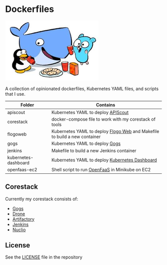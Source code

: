 # Dockerfiles

![party](./docker-party.jpeg)

A collection of opinionated dockerfiles, Kubernetes YAML files, and scripts that I use.

| Folder               | Contains                                                                                     |
|----------------------|----------------------------------------------------------------------------------------------|
| apiscout             | Kubernetes YAML to deploy [APIScout](https://tibcosoftware.github.com/apiscout)              |
| corestack            | docker-compose file to work with my corestack of tools                                       |
| flogoweb             | Kubernetes YAML to deploy [Flogo Web](http://flogo.io) and Makefile to build a new container |
| gogs                 | Kubernetes YAML to deploy [Gogs](https://gogs.io)                                            |
| jenkins              | Makefile to build a new Jenkins container                                                    |
| kubernetes-dashboard | Kubernetes YAML to deploy [Kubernetes Dashboard](https://github.com/kubernetes/dashboard)    |
| openfaas-ec2         | Shell script to run [OpenFaaS](https://www.openfaas.com/) in Minikube on EC2                 |

## Corestack

Currently my corestack consists of:

* [Gogs](https://gogs.io)
* [Drone](https://drone.io)
* [Artifactory](https://www.jfrog.com/artifactory/)
* [Jenkins](https://jenkins.io/)
* [Nuclio](https://nuclio.io)

## License

See the [LICENSE](./LICENSE) file in the repository